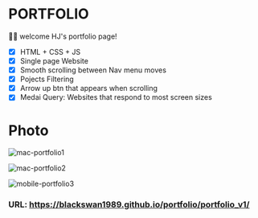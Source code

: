 # PORTFOLIO

🥳🥳 welcome HJ's portfolio page!

- [x] HTML + CSS + JS
- [x] Single page Website
- [x] Smooth scrolling between Nav menu moves
- [x] Pojects Filtering
- [x] Arrow up btn that appears when scrolling
- [x] Medai Query: Websites that respond to most screen sizes

# Photo

![mac-portfolio1](https://user-images.githubusercontent.com/67410919/99030640-e7e9c700-25b8-11eb-82c0-a9dfc6e7b6aa.png)

![mac-portfolio2](https://user-images.githubusercontent.com/67410919/99030645-eb7d4e00-25b8-11eb-8632-2cce62a4e40a.png)

![mobile-portfolio3](https://user-images.githubusercontent.com/67410919/99030649-eddfa800-25b8-11eb-90a6-c24ad9984e27.png)

### URL: https://blackswan1989.github.io/portfolio/portfolio_v1/
